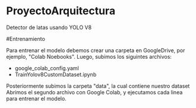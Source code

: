 # ProyectoArquitectura
Detector de latas usando YOLO V8


#Entrenamiento

Para entrenar el modelo debemos crear una carpeta en GoogleDrive, por ejemplo, "Colab Noebooks".
Luego, subimos los siguintes archivos:
- google_colab_config.yaml
- TrainYolov8CustomDataset.ipynb

Posteriormente subimos la carpeta "data", la cual contiene nuestro dataset
Abrimos el segundo archivo con Google Colab, y ejecutamos cada linea para entrenar el modelo.

